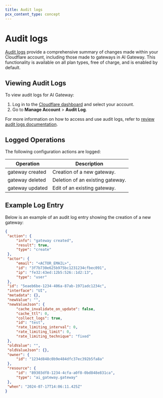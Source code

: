 ```yaml
---
title: Audit logs
pcx_content_type: concept
---
```


# Audit logs

[Audit logs](/fundamentals/setup/account/account-security/review-audit-logs/) provide a comprehensive summary of changes made within your Cloudflare account, including those made to gateways in AI Gateway. This functionality is available on all plan types, free of charge, and is enabled by default.

## Viewing Audit Logs

To view audit logs for AI Gateway:
1. Log in to the [Cloudflare dashboard](https://dash.cloudflare.com/login) and select your account.
2. Go to **Manage Account** > **Audit Log**.

For more information on how to access and use audit logs, refer to [review audit logs documentation](https://developers.cloudflare.com/fundamentals/setup/account/account-security/review-audit-logs/).

## Logged Operations

The following configuration actions are logged:

| Operation         | Description                      |
|-------------------|----------------------------------|
| gateway created   | Creation of a new gateway.       |
| gateway deleted   | Deletion of an existing gateway. |
| gateway updated   | Edit of an existing gateway.     |

## Example Log Entry

Below is an example of an audit log entry showing the creation of a new gateway:

```json
{
 "action": {
     "info": "gateway created",
     "result": true,
     "type": "create"
 },
 "actor": {
     "email": "<ACTOR_EMAIL>",
     "id": "3f7b730e625b975bc1231234cfbec091",
     "ip": "fe32:43ed:12b5:526::1d2:13",
     "type": "user"
 },
 "id": "5eaeb6be-1234-406a-87ab-1971adc1234c",
 "interface": "UI",
 "metadata": {},
 "newValue": "",
 "newValueJson": {
     "cache_invalidate_on_update": false,
     "cache_ttl": 0,
     "collect_logs": true,
     "id": "test",
     "rate_limiting_interval": 0,
     "rate_limiting_limit": 0,
     "rate_limiting_technique": "fixed"
 },
 "oldValue": "",
 "oldValueJson": {},
 "owner": {
     "id": "1234d848c0b9e484dfc37ec392b5fa8a"
 },
 "resource": {
     "id": "89303df8-1234-4cfa-a0f8-0bd848e831ca",
     "type": "ai_gateway.gateway"
 },
 "when": "2024-07-17T14:06:11.425Z"
}
